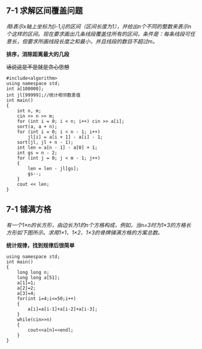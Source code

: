 ## 7-1  **求解区间覆盖问题**

*用i表示x轴上坐标为[i-1,i]的区间（区间长度为1），并给出n个不同的整数来表示n个这样的区间。现在要求画出几条线段覆盖住所有的区间，条件是：每条线段可任意长，但要求所画线段长度之和最小，并且线段的数目不超过m。*

**排序，消除距离最大的几段**

~~话说这是不是就是贪心思想~~

```#include<iostream>
#include<algorithm>
using namespace std;
int a[100000];
int jl[99999];//统计相邻数差值
int main()
{
    int n, m;
    cin >> n >> m;
    for (int i = 0; i < n; i++) cin >> a[i];
    sort(a, a + n);
    for (int i = 0; i < n - 1; i++)
        jl[i] = a[i + 1] - a[i] - 1;
    sort(jl, jl + n - 1);
    int len = a[n - 1] - a[0] + 1;
    int gs = n - 2;
    for (int j = 0; j < m - 1; j++)
    {
        len = len - jl[gs];
        gs--;
    }
    cout << len;
}
```



## **7-1 铺满方格**

*有一个1×n的长方形，由边长为1的n个方格构成，例如，当n=3时为1×3的方格长方形如下图所示。求用1×1、1×2、1×3的骨牌铺满方格的方案总数。*

**统计规律，找到规律后很简单**

```#include<iostream>
using namespace std;
int main()
{
	long long n;
	long long a[51];
	a[1]=1;
	a[2]=2;
	a[3]=4;
	for(int i=4;i<=50;i++)
    {
        a[i]=a[i-1]+a[i-2]+a[i-3];
    }
	while(cin>>n)
    {
        cout<<a[n]<<endl;
    }
}
```

